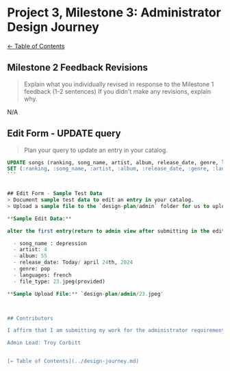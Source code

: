 # Project 3, Milestone 3: **Administrator** Design Journey

[← Table of Contents](../design-journey.md)


## Milestone 2 Feedback Revisions
> Explain what you individually revised in response to the Milestone 1 feedback (1-2 sentences)
> If you didn't make any revisions, explain why.

N/A


## Edit Form - UPDATE query
> Plan your query to update an entry in your catalog.

````sql
UPDATE songs (ranking, song_name, artist, album, release_date, genre, languages, file_path, file_type)
SET (:ranking, :song_name, :artist, :album, :release_date, :genre, :languages, :file_path, :file_type);
```


## Edit Form - Sample Test Data
> Document sample test data to edit an entry in your catalog.
> Upload a sample file to the `design-plan/admin` folder for us to upload when editing the entry.

**Sample Edit Data:**

alter the first entry(return to admin view after submitting in the edit form update entry)

  - song_name : depression
  - artist: 4
  - album: 55
  - release_date: Today/ april 24th, 2024
  - genre: pop
  - languages: french
  - file_type: 23.jpeg(provided)

**Sample Upload File:** `design-plan/admin/23.jpeg'



## Contributors

I affirm that I am submitting my work for the administrator requirements in this milestone.

Admin Lead: Troy Corbitt


[← Table of Contents](../design-journey.md)
